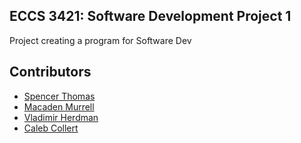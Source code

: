 ## ECCS 3421: Software Development Project 1

Project creating a program for Software Dev

## Contributors
- [Spencer Thomas](https://github.com/RealGenius1)
- [Macaden Murrell](https://github.com/mmurrell0)
- [Vladimir Herdman](https://github.com/Vladimir-Herdman)
- [Caleb Collert](https://github.com/c-collert1)
